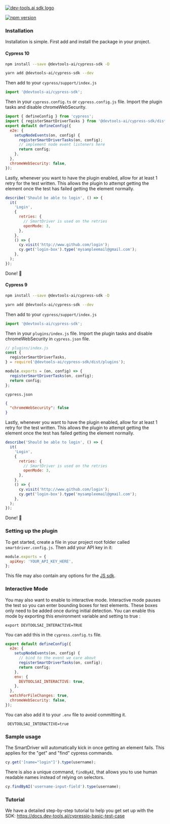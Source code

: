 [![dev-tools.ai sdk logo](https://docs.dev-tools.ai/img/logo.svg)](https://dev-tools.ai/)

[![npm version](https://badge.fury.io/js/@devtools-ai%2Fcypress-sdk.svg)](https://badge.fury.io/js/@devtools-ai%2Fcypress-sdk)

### Installation

Installation is simple. First add and install the package in your project.

#### Cypress 10

```sh
npm install --save @devtools-ai/cypress-sdk -D
```

```sh
yarn add @devtools-ai/cypress-sdk --dev
```

Then add to your `cypress/support/index.js`

```js
import '@devtools-ai/cypress-sdk';
```

Then in your `cypress.config.ts` or `cypress.config.js` file. Import the plugin tasks and disable chromeWebSecurity.

```js
import { defineConfig } from 'cypress';
import { registerSmartDriverTasks } from '@devtools-ai/cypress-sdk/dist/plugins';
export default defineConfig({
  e2e: {
    setupNodeEvents(on, config) {
      registerSmartDriverTasks(on, config);
      // implement node event listeners here
      return config;
    },
  },
  chromeWebSecurity: false,
});
```

Lastly, whenever you want to have the plugin enabled, allow for at least 1 retry for the test written. This allows the plugin to attempt getting the element once the test has failed getting the element normally.

```js
describe('Should be able to login', () => {
  it(
    'Login',
    {
      retries: {
        // SmartDriver is used on the retries
        openMode: 3,
      },
    },
    () => {
      cy.visit('http://www.github.com/login');
      cy.get('login-box').type('mysampleemail@gmail.com');
    },
  );
});
```

Done! 🎉

#### Cypress 9

```sh
npm install --save @devtools-ai/cypress-sdk -D
```

```sh
yarn add @devtools-ai/cypress-sdk --dev
```

Then add to your `cypress/support/index.js`

```js
import '@devtools-ai/cypress-sdk';
```

Then in your `plugins/index.js` file. Import the plugin tasks and disable chromeWebSecurity in `cypress.json` file.

```js
// plugins/index.js
const {
  registerSmartDriverTasks,
} = require('@devtools-ai/cypress-sdk/dist/plugins');

module.exports = (on, config) => {
  registerSmartDriverTasks(on, config);
  return config;
};
```

`cypress.json`

```json
{
  "chromeWebSecurity": false
}
```

Lastly, whenever you want to have the plugin enabled, allow for at least 1 retry for the test written. This allows the plugin to attempt getting the element once the test has failed getting the element normally.

```js
describe('Should be able to login', () => {
  it(
    'Login',
    {
      retries: {
        // SmartDriver is used on the retries
        openMode: 3,
      },
    },
    () => {
      cy.visit('http://www.github.com/login');
      cy.get('login-box').type('mysampleemail@gmail.com');
    },
  );
});
```

Done! 🎉

### Setting up the plugin

To get started, create a file in your project root folder called `smartdriver.config.js`. Then add your API key in it:

```js
module.exports = {
  apiKey: 'YOUR_API_KEY_HERE',
};
```

This file may also contain any options for the [JS sdk](https://www.npmjs.com/package/@devtools-ai/js-sdk).

### Interactive Mode

You may also want to enable to interactive mode. Interactive mode pauses the test so you can enter bounding boxes for test elements. These boxes only need to be added once during initial detection. You can enable this mode by exporting this environment variable and setting to true :

```
export DEVTOOLSAI_INTERACTIVE=TRUE
```

You can add this in the `cypress.config.ts` file.

```js
export default defineConfig({
  e2e: {
    setupNodeEvents(on, config) {
      // bind to the event we care about
      registerSmartDriverTasks(on, config);
      return config;
    },
    env: {
      DEVTOOLSAI_INTERACTIVE: true,
    },
  },
  watchForFileChanges: true,
  chromeWebSecurity: false,
});
```

You can also add it to your `.env` file to avoid committing it.

```
 DEVTOOLSAI_INTERACTIVE=true
```

### Sample usage

The SmartDriver will automatically kick in once getting an element fails. This applies for the "get" and "find" cypress commands.

```js
cy.get('[name="login"]').type(username);
```

There is also a unique command, `findByAI`, that allows you to use human readable names instead of relying on selectors.

```js
cy.findByAI('username-input-field').type(username);
```

### Tutorial

We have a detailed step-by-step tutorial to help you get set up with the SDK: https://docs.dev-tools.ai/cypressio-basic-test-case
